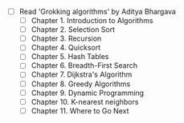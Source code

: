 - [ ] Read 'Grokking algorithms' by Aditya Bhargava
  * [ ] Chapter 1. Introduction to Algorithms
  * [ ] Chapter 2. Selection Sort
  * [ ] Chapter 3. Recursion
  * [ ] Chapter 4. Quicksort
  * [ ] Chapter 5. Hash Tables
  * [ ] Chapter 6. Breadth-First Search
  * [ ] Chapter 7. Dijkstra's Algorithm
  * [ ] Chapter 8. Greedy Algorithms
  * [ ] Chapter 9. Dynamic Programming
  * [ ] Chapter 10. K-nearest neighbors
  * [ ] Chapter 11. Where to Go Next